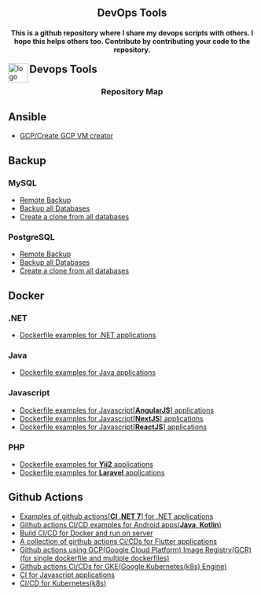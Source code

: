 <h2 align="center">DevOps Tools</h2>

<h4 align="center">This is a github repository where I share my devops scripts with others. I hope this helps others too. Contribute by contributing your code to the repository.</h4>

<img src="https://cdn.worldvectorlogo.com/logos/devops-2.svg" alt="logo" height="40" align="left">
<h2 style="display: inline">Devops Tools</h2>

<h3 align="center">Repository Map</h3>

## Ansible
* [GCP/Create GCP VM creator](https://github.com/ismoilovdevml/devops-tools/blob/master/Ansible/GCP/create-vm.yml)
## Backup
### MySQL
* [Remote Backup](https://github.com/ismoilovdevml/devops-tools/blob/master/Backup/MySQL/remote-backup.sh)
* [Backup all Databases](https://github.com/ismoilovdevml/devops-tools/blob/master/Backup/MySQL/backups.sh)
* [Create a clone from all databases](https://github.com/ismoilovdevml/devops-tools/blob/master/Backup/MySQL/clone.py)
### PostgreSQL
* [Remote Backup](https://github.com/ismoilovdevml/devops-tools/blob/master/Backup/PostgreSQL/remote-backup.sh)
* [Backup all Databases](https://github.com/ismoilovdevml/devops-tools/blob/master/Backup/PostgreSQL/backups.sh)
* [Create a clone from all databases](https://github.com/ismoilovdevml/devops-tools/blob/master/Backup/PostgreSQL/clone.py)
## Docker
### .NET 
* [Dockerfile examples for .NET applications](https://github.com/ismoilovdevml/devops-tools/tree/master/Docker/.NET)
### Java
* [Dockerfile examples for Java applications](https://github.com/ismoilovdevml/devops-tools/tree/master/Docker/Java)
### Javascript
* [Dockerfile examples for Javascript[**AngularJS**] applications](https://github.com/ismoilovdevml/devops-tools/tree/master/Docker/Javascript/Angularjs)
* [Dockerfile examples for Javascript[**NextJS**] applications](https://github.com/ismoilovdevml/devops-tools/tree/master/Docker/Javascript/Nextjs)
* [Dockerfile examples for Javascript[**ReactJS**] applications](https://github.com/ismoilovdevml/devops-tools/tree/master/Docker/Javascript/Reactjs)
### PHP
* [Dockerfile examples for **Yii2** applications](https://github.com/ismoilovdevml/devops-tools/tree/master/Docker/PHP/Yii2)
* [Dockerfile examples for **Laravel** applications](https://github.com/ismoilovdevml/devops-tools/tree/master/Docker/PHP/laravel)
## Github Actions
* [Examples of github actions[**CI .NET 7**] for .NET applications](https://github.com/ismoilovdevml/devops-tools/tree/master/Github-Action/.NET)
* [Github actions CI/CD examples for Android apps(**Java, Kotlin**)](https://github.com/ismoilovdevml/devops-tools/tree/master/Github-Action/Android)
* [Build CI/CD for Docker and run on server](https://github.com/ismoilovdevml/devops-tools/tree/master/Github-Action/Docker)
* [A collection of girthub actions Ci/CDs for Flutter applications](https://github.com/ismoilovdevml/devops-tools/tree/master/Github-Action/Flutter)
* [Github actions using GCP(Google Cloud Platform) Image Registry(GCR)(for single dockerfile and multiple dockerfiles)](https://github.com/ismoilovdevml/devops-tools/tree/master/Github-Action/GCP)
* [Github actions CI/CDs for GKE(Google Kubernetes(k8s) Engine)](https://github.com/ismoilovdevml/devops-tools/tree/master/Github-Action/GKE)
* [CI for Javascript applications](https://github.com/ismoilovdevml/devops-tools/tree/master/Github-Action/Javascript)
* [CI/CD for Kubernetes(k8s)](https://github.com/ismoilovdevml/devops-tools/tree/master/Github-Action/k8s)